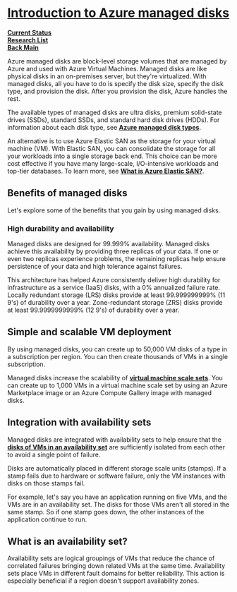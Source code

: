 # **[Introduction to Azure managed disks](https://learn.microsoft.com/en-us/azure/virtual-machines/managed-disks-overview)**

**[Current Status](../../../../../development/status/weekly/current_status.md)**\
**[Research List](../../../../research_list.md)**\
**[Back Main](../../../../../README.md)**

Azure managed disks are block-level storage volumes that are managed by Azure and used with Azure Virtual Machines. Managed disks are like physical disks in an on-premises server, but they're virtualized. With managed disks, all you have to do is specify the disk size, specify the disk type, and provision the disk. After you provision the disk, Azure handles the rest.

The available types of managed disks are ultra disks, premium solid-state drives (SSDs), standard SSDs, and standard hard disk drives (HDDs). For information about each disk type, see **[Azure managed disk types](https://learn.microsoft.com/en-us/azure/virtual-machines/disks-types)**.

An alternative is to use Azure Elastic SAN as the storage for your virtual machine (VM). With Elastic SAN, you can consolidate the storage for all your workloads into a single storage back end. This choice can be more cost effective if you have many large-scale, I/O-intensive workloads and top-tier databases. To learn more, see **[What is Azure Elastic SAN?](https://learn.microsoft.com/en-us/azure/storage/elastic-san/elastic-san-introduction)**.

## Benefits of managed disks

Let's explore some of the benefits that you gain by using managed disks.

### High durability and availability

Managed disks are designed for 99.999% availability. Managed disks achieve this availability by providing three replicas of your data. If one or even two replicas experience problems, the remaining replicas help ensure persistence of your data and high tolerance against failures.

This architecture has helped Azure consistently deliver high durability for infrastructure as a service (IaaS) disks, with a 0% annualized failure rate. Locally redundant storage (LRS) disks provide at least 99.999999999% (11 9's) of durability over a year. Zone-redundant storage (ZRS) disks provide at least 99.9999999999% (12 9's) of durability over a year.

## Simple and scalable VM deployment

By using managed disks, you can create up to 50,000 VM disks of a type in a subscription per region. You can then create thousands of VMs in a single subscription.

Managed disks increase the scalability of **[virtual machine scale sets](https://learn.microsoft.com/en-us/azure/virtual-machine-scale-sets/overview)**. You can create up to 1,000 VMs in a virtual machine scale set by using an Azure Marketplace image or an Azure Compute Gallery image with managed disks.

## Integration with availability sets

Managed disks are integrated with availability sets to help ensure that the **[disks of VMs in an availability set](https://learn.microsoft.com/en-us/azure/virtual-machines/availability-set-overview)** are sufficiently isolated from each other to avoid a single point of failure.

Disks are automatically placed in different storage scale units (stamps). If a stamp fails due to hardware or software failure, only the VM instances with disks on those stamps fail.

For example, let's say you have an application running on five VMs, and the VMs are in an availability set. The disks for those VMs aren't all stored in the same stamp. So if one stamp goes down, the other instances of the application continue to run.

## **What is an availability set?**

Availability sets are logical groupings of VMs that reduce the chance of correlated failures bringing down related VMs at the same time. Availability sets place VMs in different fault domains for better reliability. This action is especially beneficial if a region doesn't support availability zones.
